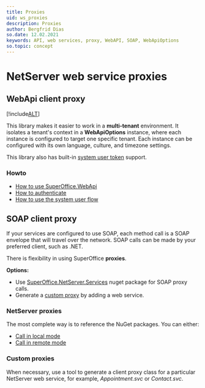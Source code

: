 ```yaml
---
title: Proxies
uid: ws_proxies
description: Proxies
author: Bergfrid Dias
so.date: 12.02.2021
keywords: API, web services, proxy, WebAPI, SOAP, WebApiOptions
so.topic: concept
---
```


# NetServer web service proxies

## WebApi client proxy

[!include[ALT](../../includes/webapi-client-intro.md)]

This library makes it easier to work in a **multi-tenant** environment. It isolates a tenant's context in a **WebApiOptions** instance, where each instance is configured to target one specific tenant. Each instance can be configured with its own language, culture, and timezone settings.

This library also has built-in [system user token][8] support.

### Howto

* [How to use SuperOffice.WebApi][5]
* [How to authenticate][4]
* [How to use the system user flow][7]

## SOAP client proxy

If your services are configured to use SOAP, each method call is a SOAP envelope that will travel over the network. SOAP calls can be made by your preferred client, such as .NET.

There is flexibility in using SuperOffice **proxies**.

**Options:**

* Use [SuperOffice.NetServer.Services][6] nuget package for SOAP proxy calls.
* Generate a [custom proxy][3] by adding a web service.

### NetServer proxies

The most complete way is to reference the NuGet packages. You can either:

* [Call in local mode][1]
* [Call in remote mode][2]

### Custom proxies

When necessary, use a tool to generate a client proxy class for a particular NetServer web service, for example, *Appointment.svc* or *Contact.svc*.

<!-- Referenced links -->
[1]: built-in.md#locally
[2]: built-in.md#remotely
[3]: custom.md
[4]: superoffice-webapi/iauthorization.md
[5]: superoffice-webapi/index.md
[6]: https://www.nuget.org/packages/SuperOffice.NetServer.Services
[7]: superoffice-webapi/systemuserclient.md
[8]: ../../authentication/online/auth-application/index.md

